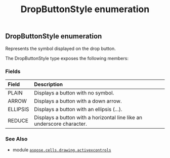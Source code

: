 ﻿---
title: DropButtonStyle enumeration
second_title: Aspose.Cells for Python via .NET API References
description: 
type: docs
weight: 260
url: /aspose.cells.drawing.activexcontrols/dropbuttonstyle/
is_root: false
---

## DropButtonStyle enumeration

Represents the symbol displayed on the drop button.



The DropButtonStyle type exposes the following members:

### Fields
| Field | Description |
| :- | :- |
| PLAIN | Displays a button with no symbol. |
| ARROW | Displays a button with a down arrow. |
| ELLIPSIS | Displays a button with an ellipsis (...). |
| REDUCE | Displays a button with a horizontal line like an underscore character. |



### See Also
* module [`aspose.cells.drawing.activexcontrols`](..)
